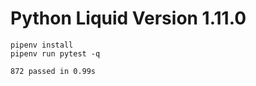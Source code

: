 # Python Liquid Version 1.11.0

```
pipenv install
pipenv run pytest -q
```

```
872 passed in 0.99s
```
